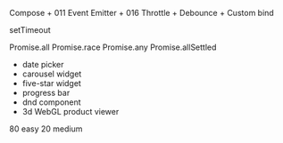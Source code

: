 Compose + 011
Event Emitter + 016
Throttle +
Debounce +
Custom bind

setTimeout

Promise.all
Promise.race
Promise.any
Promise.allSettled

- date picker
- carousel widget
- five-star widget
- progress bar
- dnd component
- 3d WebGL product viewer

80 easy
20 medium
